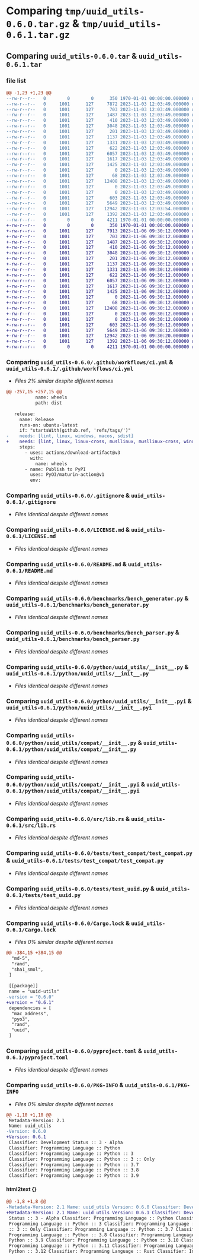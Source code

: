 # Comparing `tmp/uuid_utils-0.6.0.tar.gz` & `tmp/uuid_utils-0.6.1.tar.gz`

## Comparing `uuid_utils-0.6.0.tar` & `uuid_utils-0.6.1.tar`

### file list

```diff
@@ -1,23 +1,23 @@
--rw-r--r--   0        0        0      350 1970-01-01 00:00:00.000000 uuid_utils-0.6.0/Cargo.toml
--rw-r--r--   0     1001      127     7872 2023-11-03 12:03:49.000000 uuid_utils-0.6.0/.github/workflows/ci.yml
--rw-r--r--   0     1001      127      703 2023-11-03 12:03:49.000000 uuid_utils-0.6.0/.gitignore
--rw-r--r--   0     1001      127     1487 2023-11-03 12:03:49.000000 uuid_utils-0.6.0/LICENSE.md
--rw-r--r--   0     1001      127      410 2023-11-03 12:03:49.000000 uuid_utils-0.6.0/Makefile
--rw-r--r--   0     1001      127     3048 2023-11-03 12:03:49.000000 uuid_utils-0.6.0/README.md
--rw-r--r--   0     1001      127      201 2023-11-03 12:03:49.000000 uuid_utils-0.6.0/benchmarks/README.md
--rw-r--r--   0     1001      127     1137 2023-11-03 12:03:49.000000 uuid_utils-0.6.0/benchmarks/bench_generator.py
--rw-r--r--   0     1001      127     1331 2023-11-03 12:03:49.000000 uuid_utils-0.6.0/benchmarks/bench_parser.py
--rw-r--r--   0     1001      127      622 2023-11-03 12:03:49.000000 uuid_utils-0.6.0/python/uuid_utils/__init__.py
--rw-r--r--   0     1001      127     6057 2023-11-03 12:03:49.000000 uuid_utils-0.6.0/python/uuid_utils/__init__.pyi
--rw-r--r--   0     1001      127     1617 2023-11-03 12:03:49.000000 uuid_utils-0.6.0/python/uuid_utils/compat/__init__.py
--rw-r--r--   0     1001      127     1425 2023-11-03 12:03:49.000000 uuid_utils-0.6.0/python/uuid_utils/compat/__init__.pyi
--rw-r--r--   0     1001      127        0 2023-11-03 12:03:49.000000 uuid_utils-0.6.0/python/uuid_utils/py.typed
--rw-r--r--   0     1001      127       68 2023-11-03 12:03:49.000000 uuid_utils-0.6.0/requirements.txt
--rw-r--r--   0     1001      127    12408 2023-11-03 12:03:49.000000 uuid_utils-0.6.0/src/lib.rs
--rw-r--r--   0     1001      127        0 2023-11-03 12:03:49.000000 uuid_utils-0.6.0/tests/__init__.py
--rw-r--r--   0     1001      127        0 2023-11-03 12:03:49.000000 uuid_utils-0.6.0/tests/test_compat/__init__.py
--rw-r--r--   0     1001      127      603 2023-11-03 12:03:49.000000 uuid_utils-0.6.0/tests/test_compat/test_compat.py
--rw-r--r--   0     1001      127     5649 2023-11-03 12:03:49.000000 uuid_utils-0.6.0/tests/test_uuid.py
--rw-r--r--   0     1001      127    12942 2023-11-03 12:03:54.000000 uuid_utils-0.6.0/Cargo.lock
--rw-r--r--   0     1001      127     1392 2023-11-03 12:03:49.000000 uuid_utils-0.6.0/pyproject.toml
--rw-r--r--   0        0        0     4211 1970-01-01 00:00:00.000000 uuid_utils-0.6.0/PKG-INFO
+-rw-r--r--   0        0        0      350 1970-01-01 00:00:00.000000 uuid_utils-0.6.1/Cargo.toml
+-rw-r--r--   0     1001      127     7913 2023-11-06 09:30:12.000000 uuid_utils-0.6.1/.github/workflows/ci.yml
+-rw-r--r--   0     1001      127      703 2023-11-06 09:30:12.000000 uuid_utils-0.6.1/.gitignore
+-rw-r--r--   0     1001      127     1487 2023-11-06 09:30:12.000000 uuid_utils-0.6.1/LICENSE.md
+-rw-r--r--   0     1001      127      410 2023-11-06 09:30:12.000000 uuid_utils-0.6.1/Makefile
+-rw-r--r--   0     1001      127     3048 2023-11-06 09:30:12.000000 uuid_utils-0.6.1/README.md
+-rw-r--r--   0     1001      127      201 2023-11-06 09:30:12.000000 uuid_utils-0.6.1/benchmarks/README.md
+-rw-r--r--   0     1001      127     1137 2023-11-06 09:30:12.000000 uuid_utils-0.6.1/benchmarks/bench_generator.py
+-rw-r--r--   0     1001      127     1331 2023-11-06 09:30:12.000000 uuid_utils-0.6.1/benchmarks/bench_parser.py
+-rw-r--r--   0     1001      127      622 2023-11-06 09:30:12.000000 uuid_utils-0.6.1/python/uuid_utils/__init__.py
+-rw-r--r--   0     1001      127     6057 2023-11-06 09:30:12.000000 uuid_utils-0.6.1/python/uuid_utils/__init__.pyi
+-rw-r--r--   0     1001      127     1617 2023-11-06 09:30:12.000000 uuid_utils-0.6.1/python/uuid_utils/compat/__init__.py
+-rw-r--r--   0     1001      127     1425 2023-11-06 09:30:12.000000 uuid_utils-0.6.1/python/uuid_utils/compat/__init__.pyi
+-rw-r--r--   0     1001      127        0 2023-11-06 09:30:12.000000 uuid_utils-0.6.1/python/uuid_utils/py.typed
+-rw-r--r--   0     1001      127       68 2023-11-06 09:30:12.000000 uuid_utils-0.6.1/requirements.txt
+-rw-r--r--   0     1001      127    12408 2023-11-06 09:30:12.000000 uuid_utils-0.6.1/src/lib.rs
+-rw-r--r--   0     1001      127        0 2023-11-06 09:30:12.000000 uuid_utils-0.6.1/tests/__init__.py
+-rw-r--r--   0     1001      127        0 2023-11-06 09:30:12.000000 uuid_utils-0.6.1/tests/test_compat/__init__.py
+-rw-r--r--   0     1001      127      603 2023-11-06 09:30:12.000000 uuid_utils-0.6.1/tests/test_compat/test_compat.py
+-rw-r--r--   0     1001      127     5649 2023-11-06 09:30:12.000000 uuid_utils-0.6.1/tests/test_uuid.py
+-rw-r--r--   0     1001      127    12942 2023-11-06 09:30:20.000000 uuid_utils-0.6.1/Cargo.lock
+-rw-r--r--   0     1001      127     1392 2023-11-06 09:30:12.000000 uuid_utils-0.6.1/pyproject.toml
+-rw-r--r--   0        0        0     4211 1970-01-01 00:00:00.000000 uuid_utils-0.6.1/PKG-INFO
```

### Comparing `uuid_utils-0.6.0/.github/workflows/ci.yml` & `uuid_utils-0.6.1/.github/workflows/ci.yml`

 * *Files 2% similar despite different names*

```diff
@@ -257,15 +257,15 @@
           name: wheels
           path: dist
 
   release:
     name: Release
     runs-on: ubuntu-latest
     if: "startsWith(github.ref, 'refs/tags/')"
-    needs: [lint, linux, windows, macos, sdist]
+    needs: [lint, linux, linux-cross, musllinux, musllinux-cross, windows, macos, sdist]
     steps:
       - uses: actions/download-artifact@v3
         with:
           name: wheels
       - name: Publish to PyPI
         uses: PyO3/maturin-action@v1
         env:
```

### Comparing `uuid_utils-0.6.0/.gitignore` & `uuid_utils-0.6.1/.gitignore`

 * *Files identical despite different names*

### Comparing `uuid_utils-0.6.0/LICENSE.md` & `uuid_utils-0.6.1/LICENSE.md`

 * *Files identical despite different names*

### Comparing `uuid_utils-0.6.0/README.md` & `uuid_utils-0.6.1/README.md`

 * *Files identical despite different names*

### Comparing `uuid_utils-0.6.0/benchmarks/bench_generator.py` & `uuid_utils-0.6.1/benchmarks/bench_generator.py`

 * *Files identical despite different names*

### Comparing `uuid_utils-0.6.0/benchmarks/bench_parser.py` & `uuid_utils-0.6.1/benchmarks/bench_parser.py`

 * *Files identical despite different names*

### Comparing `uuid_utils-0.6.0/python/uuid_utils/__init__.py` & `uuid_utils-0.6.1/python/uuid_utils/__init__.py`

 * *Files identical despite different names*

### Comparing `uuid_utils-0.6.0/python/uuid_utils/__init__.pyi` & `uuid_utils-0.6.1/python/uuid_utils/__init__.pyi`

 * *Files identical despite different names*

### Comparing `uuid_utils-0.6.0/python/uuid_utils/compat/__init__.py` & `uuid_utils-0.6.1/python/uuid_utils/compat/__init__.py`

 * *Files identical despite different names*

### Comparing `uuid_utils-0.6.0/python/uuid_utils/compat/__init__.pyi` & `uuid_utils-0.6.1/python/uuid_utils/compat/__init__.pyi`

 * *Files identical despite different names*

### Comparing `uuid_utils-0.6.0/src/lib.rs` & `uuid_utils-0.6.1/src/lib.rs`

 * *Files identical despite different names*

### Comparing `uuid_utils-0.6.0/tests/test_compat/test_compat.py` & `uuid_utils-0.6.1/tests/test_compat/test_compat.py`

 * *Files identical despite different names*

### Comparing `uuid_utils-0.6.0/tests/test_uuid.py` & `uuid_utils-0.6.1/tests/test_uuid.py`

 * *Files identical despite different names*

### Comparing `uuid_utils-0.6.0/Cargo.lock` & `uuid_utils-0.6.1/Cargo.lock`

 * *Files 0% similar despite different names*

```diff
@@ -384,15 +384,15 @@
  "md-5",
  "rand",
  "sha1_smol",
 ]
 
 [[package]]
 name = "uuid-utils"
-version = "0.6.0"
+version = "0.6.1"
 dependencies = [
  "mac_address",
  "pyo3",
  "rand",
  "uuid",
 ]
```

### Comparing `uuid_utils-0.6.0/pyproject.toml` & `uuid_utils-0.6.1/pyproject.toml`

 * *Files identical despite different names*

### Comparing `uuid_utils-0.6.0/PKG-INFO` & `uuid_utils-0.6.1/PKG-INFO`

 * *Files 0% similar despite different names*

```diff
@@ -1,10 +1,10 @@
 Metadata-Version: 2.1
 Name: uuid_utils
-Version: 0.6.0
+Version: 0.6.1
 Classifier: Development Status :: 3 - Alpha
 Classifier: Programming Language :: Python
 Classifier: Programming Language :: Python :: 3
 Classifier: Programming Language :: Python :: 3 :: Only
 Classifier: Programming Language :: Python :: 3.7
 Classifier: Programming Language :: Python :: 3.8
 Classifier: Programming Language :: Python :: 3.9
```

#### html2text {}

```diff
@@ -1,8 +1,8 @@
-Metadata-Version: 2.1 Name: uuid_utils Version: 0.6.0 Classifier: Development
+Metadata-Version: 2.1 Name: uuid_utils Version: 0.6.1 Classifier: Development
 Status :: 3 - Alpha Classifier: Programming Language :: Python Classifier:
 Programming Language :: Python :: 3 Classifier: Programming Language :: Python
 :: 3 :: Only Classifier: Programming Language :: Python :: 3.7 Classifier:
 Programming Language :: Python :: 3.8 Classifier: Programming Language ::
 Python :: 3.9 Classifier: Programming Language :: Python :: 3.10 Classifier:
 Programming Language :: Python :: 3.11 Classifier: Programming Language ::
 Python :: 3.12 Classifier: Programming Language :: Rust Classifier: Intended
```

